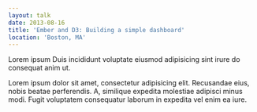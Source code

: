 ```yaml
---
layout: talk
date: 2013-08-16
title: 'Ember and D3: Building a simple dashboard'
location: 'Boston, MA'
---
```


<p class="u-lead">Lorem ipsum Duis incididunt voluptate eiusmod adipisicing sint irure do consequat anim ut.</p>

Lorem ipsum dolor sit amet, consectetur adipisicing elit. Recusandae eius, nobis beatae perferendis. A, similique expedita molestiae adipisci minus modi. Fugit voluptatem consequatur laborum in expedita vel enim ea iure.
